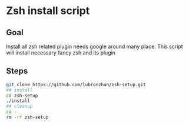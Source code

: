 # Zsh install script

## Goal

Install all zsh related plugin needs google around many place. This script will install necessary fancy zsh and its plugin

## Steps

```sh
git clone https://github.com/lubronzhan/zsh-setup.git
## install
cd zsh-setup
./install
## cleanup
cd -
rm -rf zsh-setup
```
